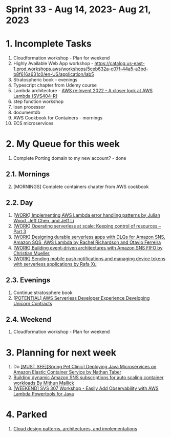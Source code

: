 <h1>Sprint 33 - Aug 14, 2023- Aug 21, 2023</h1>

# 1. Incomplete Tasks

1. Cloudformation workshop - Plan for weekend
2. Highly Available Web App workshop - https://catalog.us-east-1.prod.workshops.aws/workshops/5ceb632a-c07f-44a5-a3bd-b8f616a631c0/en-US/application/lab5
3. Stratospheric book - evenings
4. Typescript chapter from Udemy course
5. Lambda architecture - [AWS re:Invent 2022 - A closer look at AWS Lambda (SVS404-R)](https://www.youtube.com/watch?v=0_jfH6qijVY&t=1308s)
6. step function workshop
7. loan processor
8. documentdb
9. AWS Cookbook for Containers - mornings
10. ECS microservices

# 2. My Queue for this week

1. Complete Porting domain to my new account? - done

## 2.1. Mornings

2. [MORNINGS] Complete containers chapter from AWS cookbook

## 2.2. Day

1. [[WORK] Implementing AWS Lambda error handling patterns by Julian Wood, Jeff Chen, and Jeff Li ](https://aws.amazon.com/blogs/compute/implementing-aws-lambda-error-handling-patterns/)
2. [[WORK] Operating serverless at scale: Keeping control of resources – Part 3](https://aws.amazon.com/blogs/compute/operating-serverless-at-scale-keeping-control-of-resources-part-3/)
3. [[WORK] Designing durable serverless apps with DLQs for Amazon SNS, Amazon SQS, AWS Lambda by Rachel Richardson and Otavio Ferreira](https://aws.amazon.com/blogs/compute/designing-durable-serverless-apps-with-dlqs-for-amazon-sns-amazon-sqs-aws-lambda/)
4. [[WORK] Building event-driven architectures with Amazon SNS FIFO by Christian Mueller,](https://aws.amazon.com/blogs/compute/building-event-driven-architectures-with-amazon-sns-fifo/)
5. [[WORK] Sending mobile push notifications and managing device tokens with serverless applications by Rafa Xu](https://aws.amazon.com/blogs/compute/sending-mobile-push-notifications-and-managing-device-tokens-with-serverless-application/)

## 2.3. Evenings

1. Continue stratosphere book
2. [[POTENTIAL] AWS Serverless Developer Experience Developing Unicorn Contracts](https://catalog.workshops.aws/serverless-developer-experience/en-US/unicorn-contracts/init)

## 2.4. Weekend

1. Cloudformation workshop - Plan for weekend

# 3. Planning for next week

1. Do [[MUST SEE][Spring Pet Clinic] Deploying Java Microservices on Amazon Elastic Container Service by Nathan Taber](https://aws.amazon.com/blogs/compute/deploying-java-microservices-on-amazon-ec2-container-service/)
2. [Building dynamic Amazon SNS subscriptions for auto scaling container workloads By Mithun Mallick](https://aws.amazon.com/blogs/compute/building-dynamic-amazon-sns-subscriptions-for-auto-scaling-container-workloads/)
3. [[WEEKEND] SVS 307 Workshop - Easily Add Observability with AWS Lambda Powertools for Java](https://catalog.us-east-1.prod.workshops.aws/workshops/a7011c82-e4af-4a52-80fa-fcd61f1dacd9/en-US/introduction)

# 4. Parked

1. [Cloud design patterns, architectures, and implementations](https://docs.aws.amazon.com/prescriptive-guidance/latest/cloud-design-patterns/introduction.html)


